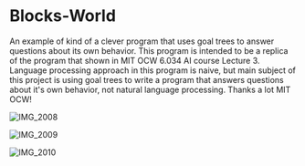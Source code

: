 # Blocks-World
An example of kind of a clever program that uses goal trees to answer questions about its own behavior.
This program is intended to be a replica of the program that shown in MIT OCW 6.034 AI course Lecture 3. Language processing
approach in this program is naive, but main subject of this project is using goal trees to write a program that answers 
questions about it's own behavior, not natural language processing. Thanks a lot MIT OCW!

![IMG_2008](https://user-images.githubusercontent.com/45623751/77179634-c859d780-6ad9-11ea-823c-5bde455ac2df.PNG)

![IMG_2009](https://user-images.githubusercontent.com/45623751/77179640-cabc3180-6ad9-11ea-8958-d48925ffbd36.PNG)

![IMG_2010](https://user-images.githubusercontent.com/45623751/77179647-cbed5e80-6ad9-11ea-9ce8-798a29256b42.PNG)
